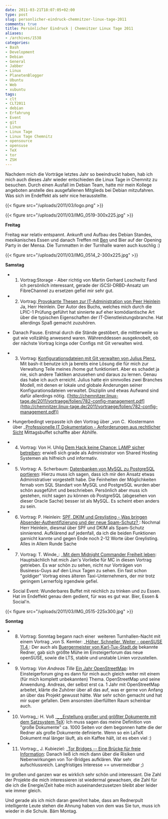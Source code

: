 ```yaml
---
date: 2011-03-21T18:07:05+02:00
type: post
slug: personlicher-eindruck-chemnitzer-linux-tage-2011
comments: true
title: Persönlicher Eindruck | Chemnitzer Linux Tage 2011
aliases:
- /archives/1538
categories:
- Bash
- Development
- Debian
- General
- Jabber
- Linux
- PlanetenBlogger
- Ubuntu
- Web
- xubuntu
tags:
- clt
- CLT2011
- debian
- Erfahrung
- Event
- git
- Linux
- Linux Tage
- Linux Tage Chemnitz
- opensource
- opensuse
- TeX
- tor
- ZSH
---
```


Nachdem mich die Vorträge letztes Jahr so beeindruckt haben, hab ich mich auch dieses Jahr wieder entschieden die Linux Tage in Chemnitz zu besuchen. Durch einen Ausfall im Debian Team, hatte mir mein Kollege angeboten anstelle des ausgefallenen Mitglieds bei Debian mitzufahren. Was sich im Endeffekt als sehr nice herausstellte.

{{< figure src="/uploads/2011/03/logo.png" >}}

{{< figure src="/uploads/2011/03/IMG_0519-300x225.jpg" >}}



**Freitag**

Freitag war relativ entspannt. Ankunft und Aufbau des Debian Standes, mexikanisches Essen und danach Treffen mit [Ben](http://zeroathome.de/) und Bier auf der Opening Party in der Mensa. Die Turnmatten in der Turnhalle waren auch kuschlig :)

{{< figure src="/uploads/2011/03/IMG_0514_2-300x225.jpg" >}}

**Samstag**


  * 1. Vortrag:Storage - Aber richtig von Martin Gerhard Loschwitz Fand ich persönlich interessant, gerade der iSCSI-DRBD-Ansatz um FibreChannel zu ersetzen gefiel mir sehr gut.

	
  * 2. Vortrag:[ Provokante Thesen zur IT-Administration von Peer Heinlein](http://chemnitzer.linux-tage.de/2011/vortraege/745) Ja, Herr Heinlein. Der Autor des Buchs, welches mich durch die LPIC-1 Prüfung geführt hat sinnierte auf eher komödiantische Art über die typischen Eigenschaften der IT-Dienstleistungsbranche. Hat allerdings Spaß gemacht zuzuhören.

	
  * Danach Pause. Erstmal durch die Stände gestöbert, die mittlerweile so gut wie vollzählig anwesend waren. Währenddessen ausgeknobelt, ob der nächste Vortrag Icinga oder Configs mit Git verwalten wird.

	
  * 3. Vortrag: [Konfigurationsdateien mit Git verwalten von Julius Plenz.](http://chemnitzer.linux-tage.de/2011/vortraege/782) Mit bash-it benutze ich ja bereits eine Lösung die für mich zur Verwaltung Teile meines /home gut funktioniert. Aber es schadet ja nie, sich andere Taktiken anzusehen und daraus zu lernen. Genau das habe ich auch erreicht. Julius hatte ein sinnvolles zwei Branches Modell, mit denen er lokale und globale Änderungen seiner Konfigurationsdateien verwaltet. Disziplin und etwas Aufwand sind dafür allerdings nötig. ([http://chemnitzer.linux-tage.de/2011/vortraege/folien/782-config-management.pdf](http://chemnitzer.linux-tage.de/2011/vortraege/folien/782-config-management.pdf))

	
  * Hungerbedingt verpasste ich den Vortrag über _von C.  Klostermann über _[Professionelle IT Dokumentation - Anforderungen aus rechtlicher Sicht](http://chemnitzer.linux-tage.de/2011/vortraege/626) Mittagsbuffet schaffte aber Abhilfe.

	
  * 4. Vortrag: Von H. Uhlig [Dem Hack keine Chance: LAMP sicher betreiben](http://chemnitzer.linux-tage.de/2011/vortraege/736): erwieß sich grade als Administrator von Shared Hosting Systemen als hilfreich und informativ.

	
  * 5. Vortrag: A. Scherbaum: [Datenbanken von MySQL zu PostgreSQL portieren](http://chemnitzer.linux-tage.de/2011/vortraege/635): Hierzu muss ich sagen, dass ich mir den Ansatz etwas Administrativer vorgestellt habe. Die Feinheiten der Möglichkeiten fernab vom SQL Standart von MySQL und PostgreSQL wurden aber schön ausgeführt und beschrieben. Persönlich aber muss ich gestehen, nicht sagen zu können ob PostgreSQL (abgesehen von dieser Oracle Sache) besser ist als MySQL. Es scheint eben anders zu sein.

	
  * 6. Vortrag: P. Heinlein: [SPF, DKIM und Greylisting - Was bringen Absender-Authentifizierung und der neue Spam-Schutz? ](http://chemnitzer.linux-tage.de/2011/vortraege/742): Nochmal Herr Heinlein, diesmal über SPF und DKIM als Spam-Schutz sinnierend. Aufklärend auf jedenfall, da ich die beiden Funktionen garnicht kannte und gegen Ende noch 2-12 Worte über Greylisting. Alles in Allem Runde Sache

	
  * 7. Vortrag: T. Winde_: _[Mit dem Midnight Commander Freiheit leben](http://chemnitzer.linux-tage.de/2011/vortraege/750): Hauptsächlich hat mich Jan's Vorliebe für MC in diesen Vortrag getrieben. Es war schön zu sehen, nicht nur Vorträgen von Business-Guys auf den Linux Tagen zu sehen. Ein fast schon "goldiger" Vortrag eines älteren Taxi-Unternehmers, der mir trotz geringem Lernerfolg irgendwie gefiel.

	
  * Social Event: Wunderbares Buffet mit reichlich zu trinken und zu Essen. Hat im Endeffekt genau dem gedient, für was es gut war. Bier, Essen & Social'n.




{{< figure src="/uploads/2011/03/IMG_0515-225x300.jpg" >}}

**Sonntag**



	
  * 8. Vortrag: Sonntag begann nach einer  weiteren Turnhallen-Nacht mit einem Vortrag _von S. Kemter: _[Höher, Schneller, Weiter - openSUSE 11.4 ](http://chemnitzer.linux-tage.de/2011/vortraege/690): Der auch als [Buergermeister von Karl-Tux-Stadt.de](http://karl-tux-stadt.de/ktuxs/) bekannte Redner, gab sich größte Mühe im Einsteigerforum das neue openSUSE, sowie die LTS, stable und unstable Linien vorzustellen.

	
  * 9. Vortrag: _Von Andreas Tille_ [Ein Jahr OpenStreetMap](http://chemnitzer.linux-tage.de/2011/vortraege/636): Im Einsteigerforum ging es dann für mich auch gleich weiter mit einem (für mich komplett unbekannten) Thema. OpenStreetMap und seine Anwendung. Andreas, der selbst erst ca. 1 Jahr mit OpenStreetMap arbeitet, klärte die Zuhörer über all das auf, was er gerne von Anfang an über das Projekt gewusst hätte. War sehr schön gemacht und hat mir super gefallen. Dem ansonsten überfüllten Raum scheinbar auch.

	
  * 10. Vortrag_: H. Voß _[_ _Erstellung großer und größter Dokumente mit dem Satzsystem TeX](http://chemnitzer.linux-tage.de/2011/vortraege/720): Ich muss sagen das meine Definition von "große Dokumente" ca. 1000 Seiten vor dem begonnen hatte die der Redner als große Dokumente definierte. Wenn so ein LaTeX Dokument mal länger läuft, als ein Kaffee hält, ist es eben viel :)

	
  * 11. Vortrag:_ J. Kubieziel: _[Tor Bridges -- Eine Brücke für freie Information](http://chemnitzer.linux-tage.de/2011/vortraege/796): Danach ließ ich mich dann über die Risiken und Nebenwirkungen von Tor-Bridges aufklären. War sehr aufschlussreich. Langfristiges Interesse == unvermeidbar ;)

	

Im großen und ganzen war es wirklich sehr schön und interessant. Die Zahl der Projekte die mich interessieren ist wiedermal gewachsen, die Zahl für die ich die Energie/Zeit habe mich auseinanderzusetzen bleibt aber leider wie immer gleich.

Und gerade als ich mich daran gewöhnt habe, dass am Rednerpult intelligente Leute stehen die Ahnung haben von dem was Sie tun, muss ich wieder in die Schule. Bäm Montag.
